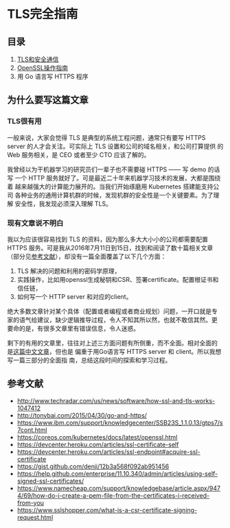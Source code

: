 # TLS完全指南

## 目录

1. [TLS和安全通信](./tls.md)
1. [OpenSSL操作指南](./openssl.md)
1. 用 Go 语言写 HTTPS 程序


## 为什么要写这篇文章

### TLS很有用

一般来说，大家会觉得 TLS 是典型的系统工程问题，通常只有要写 HTTPS
server 的人才会关注。可实际上 TLS 设置和公司的域名相关，和公司打算提供
的 Web 服务相关，是 CEO 或者至少 CTO 应该了解的。

我曾经以为干机器学习的研究员们一辈子也不需要碰 HTTPS —— 写 demo 的话写
一个 HTTP 服务就好了。可是最近二十年来机器学习技术的发展，大都是围绕着
越来越强大的计算能力展开的。当我们开始琢磨用 Kubernetes 搭建能支持公司
各种业务的通用计算机群的时候，发现机群的安全性是一个关键要素。为了理解
安全性，我发现必须深入理解 TLS。

### 现有文章说不明白

我以为应该很容易找到 TLS 的资料，因为那么多大大小小的公司都需要配置
HTTPS 服务。可是我从2016年7月11日到15日，找到和阅读了数十篇相关文章
（部分见[参考文献](#参考文献)），却没有一篇全面覆盖了以下几个方面：

1. TLS 解决的问题和利用的密码学原理，
2. 实践操作，比如用openssl生成秘钥和CSR、签署certificate。配置根证书和
   信任链，
3. 如何写一个 HTTP server 和对应的client。

绝大多数文章针对某个具体（配置或者编程或者商业规划）问题，一开口就是专
家的语气给建议，缺少逻辑推导过程，令人不知其所以然，也就不敢信其然。更
要命的是，有很多文章里有错误信息，令人迷惑。

剩下的有用的文章里，往往对上述三方面问题有所侧重，而不全面。相对全面的
是[这篇中文文章](http://tonybai.com/2015/04/30/go-and-https/)，但也是
偏重于用Go语言写 HTTPS server 和 client。所以我想写一篇三部分的全面指
南，总结这段时间的探索和学习过程。


## 参考文献

- http://www.techradar.com/us/news/software/how-ssl-and-tls-works-1047412
- http://tonybai.com/2015/04/30/go-and-https/
- https://www.ibm.com/support/knowledgecenter/SSB23S_1.1.0.13/gtps7/s7cont.html
- https://coreos.com/kubernetes/docs/latest/openssl.html
- https://devcenter.heroku.com/articles/ssl-certificate-self
- https://devcenter.heroku.com/articles/ssl-endpoint#acquire-ssl-certificate
- https://gist.github.com/denji/12b3a568f092ab951456
- https://help.github.com/enterprise/11.10.340/admin/articles/using-self-signed-ssl-certificates/
- https://www.namecheap.com/support/knowledgebase/article.aspx/9474/69/how-do-i-create-a-pem-file-from-the-certificates-i-received-from-you
- https://www.sslshopper.com/what-is-a-csr-certificate-signing-request.html
